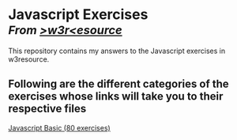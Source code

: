 <h1>Javascript Exercises<br>
	<small><i>From <a href="https://www.w3resource.com/javascript-exercises/">&gt;w3r&lt;esource</a></i></small>
</h1>

<p>This repository contains my answers to the Javascript exercises in w3resource.</p>

<h2>Following are the different categories of the exercises whose links will take you to their respective files</h2>

<p><a href="https://github.com/rvvergara/javascript-w3resource-exercises/tree/master/Javascript-basic/js">Javascript Basic (80 exercises)</a></p>
